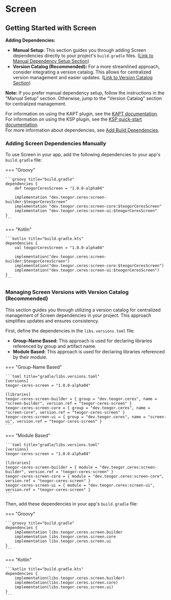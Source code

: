 # Screen

[//]: # (REGION-DEPENDENCIES)

## Getting Started with Screen

**Adding Dependencies:**

* **Manual Setup:**  This section guides you through adding Screen dependencies directly to your project's `build.gradle` files. ([Link to Manual Dependency Setup Section](#adding-screen-dependencies-manually))
* **Version Catalog (Recommended):** For a more streamlined approach, consider integrating a version catalog. This allows for centralized version management and easier updates. ([Link to Version Catalog Section](#managing-screen-versions-with-version-catalog-recommended))

**Note:** If you prefer manual dependency setup, follow the instructions in the "Manual Setup" section. Otherwise, jump to the "Version Catalog" section for centralized management.

For information on using the KAPT plugin, see the [KAPT documentation](https://kotlinlang.org/docs/kapt.html).  
For information on using the KSP plugin, see the [KSP quick-start documentation](https://kotlinlang.org/docs/ksp-quickstart.html).  
For more information about dependencies, see [Add Build Dependencies](https://developer.android.com/studio/build/dependencies).  

### Adding Screen Dependencies Manually

To use Screen in your app, add the following dependencies to your app's `build.gradle` file:

=== "Groovy"

    ```groovy title="build.gradle"
    dependencies {
        def teogorCeresScreen = "1.0.0-alpha04"
        
        implementation "dev.teogor.ceres:screen-builder:$teogorCeresScreen"
        implementation "dev.teogor.ceres:screen-core:$teogorCeresScreen"
        implementation "dev.teogor.ceres:screen-ui:$teogorCeresScreen"
    }
    ```

=== "Kotlin"

    ```kotlin title="build.gradle.kts"
    dependencies {
        val teogorCeresScreen = "1.0.0-alpha04"
        
        implementation("dev.teogor.ceres:screen-builder:$teogorCeresScreen")
        implementation("dev.teogor.ceres:screen-core:$teogorCeresScreen")
        implementation("dev.teogor.ceres:screen-ui:$teogorCeresScreen")
    }
    ```

### Managing Screen Versions with Version Catalog (Recommended)

This section guides you through utilizing a version catalog for centralized management of Screen dependencies in your project. This approach simplifies updates and ensures consistency.

First, define the dependencies in the `libs.versions.toml` file:

- **Group-Name Based:** This approach is used for declaring libraries referenced by group and artifact name.
- **Module Based:** This approach is used for declaring libraries referenced by their module.

=== "Group-Name Based"

    ```toml title="gradle/libs.versions.toml"
    [versions]
    teogor-ceres-screen = "1.0.0-alpha04"
    
    [libraries]
    teogor-ceres-screen-builder = { group = "dev.teogor.ceres", name = "screen-builder", version.ref = "teogor-ceres-screen" }
    teogor-ceres-screen-core = { group = "dev.teogor.ceres", name = "screen-core", version.ref = "teogor-ceres-screen" }
    teogor-ceres-screen-ui = { group = "dev.teogor.ceres", name = "screen-ui", version.ref = "teogor-ceres-screen" }
    ```

=== "Module Based"

    ```toml title="gradle/libs.versions.toml"
    [versions]
    teogor-ceres-screen = "1.0.0-alpha04"
    
    [libraries]
    teogor-ceres-screen-builder = { module = "dev.teogor.ceres:screen-builder", version.ref = "teogor-ceres-screen" }
    teogor-ceres-screen-core = { module = "dev.teogor.ceres:screen-core", version.ref = "teogor-ceres-screen" }
    teogor-ceres-screen-ui = { module = "dev.teogor.ceres:screen-ui", version.ref = "teogor-ceres-screen" }
    ```

Then, add these dependencies in your app's `build.gradle` file:

=== "Groovy"

    ```groovy title="build.gradle"
    dependencies {
        implementation libs.teogor.ceres.screen.builder
        implementation libs.teogor.ceres.screen.core
        implementation libs.teogor.ceres.screen.ui
    }
    ```

=== "Kotlin"

    ```kotlin title="build.gradle.kts"
    dependencies {
        implementation(libs.teogor.ceres.screen.builder)
        implementation(libs.teogor.ceres.screen.core)
        implementation(libs.teogor.ceres.screen.ui)
    }
    ```

[//]: # (REGION-DEPENDENCIES)

